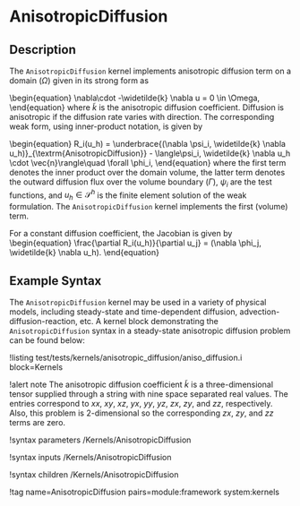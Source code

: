 # AnisotropicDiffusion

## Description

The `AnisotropicDiffusion` kernel implements anisotropic diffusion term on a domain ($\Omega$) given in its strong form as

\begin{equation}
\nabla\cdot -\widetilde{k} \nabla u = 0 \in \Omega,
\end{equation}
where $\widetilde{k}$ is the anisotropic
diffusion coefficient. Diffusion is anisotropic if the diffusion rate varies with
direction. The corresponding weak form, using inner-product notation, is given by

\begin{equation}
R_i(u_h) = \underbrace{(\nabla \psi_i, \widetilde{k} \nabla
u_h)}_{\textrm{AnisotropicDiffusion}} - \langle\psi_i, \widetilde{k} \nabla u_h
\cdot \vec{n}\rangle\quad \forall \phi_i,
\end{equation}
where the first term denotes the inner product over the domain volume, the latter term denotes the
outward diffusion flux over the volume boundary ($\Gamma$), $\psi_i$ are the test functions, and $u_h
\in \mathcal{S}^h$ is the finite element solution of the weak formulation. The `AnisotropicDiffusion`
kernel implements the first (volume) term.

For a constant diffusion coefficient, the Jacobian is given by
\begin{equation}
\frac{\partial R_i(u_h)}{\partial u_j} =
(\nabla \phi_j, \widetilde{k} \nabla u_h).
\end{equation}

## Example Syntax

The `AnisotropicDiffusion` kernel may be used in a variety of physical models, including steady-state
and time-dependent diffusion, advection-diffusion-reaction, etc. A kernel block demonstrating the
`AnisotropicDiffusion` syntax in a steady-state anisotropic diffusion problem can be found below:

!listing test/tests/kernels/anisotropic_diffusion/aniso_diffusion.i block=Kernels

!alert note
The anisotropic diffusion coefficient $\widetilde{k}$ is a three-dimensional tensor supplied through a
string with nine space separated real values. The entries correspond to $xx$, $xy$, $xz$, $yx$, $yy$,
$yz$, $zx$, $zy$, and $zz$, respectively. Also, this problem is 2-dimensional so the corresponding
$zx$, $zy$, and $zz$ terms are zero.

!syntax parameters /Kernels/AnisotropicDiffusion

!syntax inputs /Kernels/AnisotropicDiffusion

!syntax children /Kernels/AnisotropicDiffusion

!tag name=AnisotropicDiffusion pairs=module:framework system:kernels
